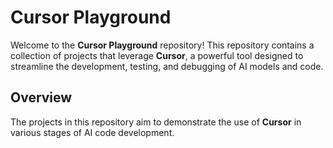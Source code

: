 # Cursor Playground

Welcome to the **Cursor Playground** repository! This repository contains a collection of projects that leverage **Cursor**, a powerful tool designed to streamline the development, testing, and debugging of AI models and code.

## Overview

The projects in this repository aim to demonstrate the use of **Cursor** in various stages of AI code development.

